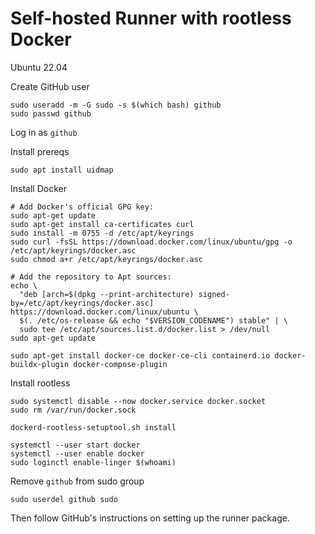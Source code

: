 # Self-hosted Runner with rootless Docker

Ubuntu 22.04

Create GitHub user
```shell
sudo useradd -m -G sudo -s $(which bash) github
sudo passwd github
```

Log in as `github`

Install prereqs
```shell
sudo apt install uidmap
```

Install Docker
```shell
# Add Docker's official GPG key:
sudo apt-get update
sudo apt-get install ca-certificates curl
sudo install -m 0755 -d /etc/apt/keyrings
sudo curl -fsSL https://download.docker.com/linux/ubuntu/gpg -o /etc/apt/keyrings/docker.asc
sudo chmod a+r /etc/apt/keyrings/docker.asc

# Add the repository to Apt sources:
echo \
  "deb [arch=$(dpkg --print-architecture) signed-by=/etc/apt/keyrings/docker.asc] https://download.docker.com/linux/ubuntu \
  $(. /etc/os-release && echo "$VERSION_CODENAME") stable" | \
  sudo tee /etc/apt/sources.list.d/docker.list > /dev/null
sudo apt-get update

sudo apt-get install docker-ce docker-ce-cli containerd.io docker-buildx-plugin docker-compose-plugin
```

Install rootless
```shell
sudo systemctl disable --now docker.service docker.socket
sudo rm /var/run/docker.sock

dockerd-rootless-setuptool.sh install

systemctl --user start docker
systemctl --user enable docker
sudo loginctl enable-linger $(whoami)
```

Remove `github` from sudo group
```shell
sudo userdel github sudo
```

Then follow GitHub's instructions on setting up the runner package.